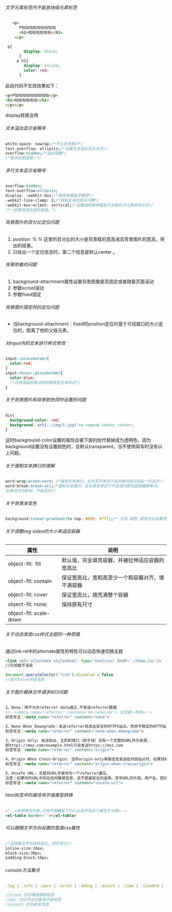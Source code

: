 ###### 文字元素标签内不能放块级元素标签

```html
   <p>
      P怕怕怕怕怕怕怕怕怕
      <h1>啦啦啦啦啦啦</h1>
    </p>
```

```css
 p{
        display: block;
      }
     p h1{
        display: inline;
        color: red;
      }
```

此段代码不生效效果如下：

```html
<p>P怕怕怕怕怕怕怕怕怕</p>
<h1>啦啦啦啦啦啦</h1>
</p></p>
```

display转换没用

###### 文本溢出显示省略号

```css
white-space: nowrap;/*不让文本换行*/
text-overflow: ellipsis;/*设置文本溢出显示点点*/
overflow:hidden;/*溢出隐藏*/
/*要添加宽度哦！*/
```

###### 多行文本显示省略号

```css
overflow:hidden;
text-overflow:ellipsis;
display: -webkit-box;/*弹性伸缩盒子模型*/
-webkit-line-clamp: 2;/*限制文本的显示行数*/
-webkit-box-orient: vertical;/*设置或检索伸缩盒子对象的子元素排列方式*/
/*一定要添加合适的高度。*/
```

###### 背景图片的百分比定位问题

1. position:  %  %  这里的百分比的大小是背景框的宽高减去背景图片的宽高，得出的结果。
2. 只给出一个定位信息时，第二个信息是默认center 。

###### 背景附着的问题

1. background-attachment属性设置背景图像是否固定或者随着页面滚动
2. 参数scrool滚动
3. 参数fixed固定

###### 背景图片固定时的定位问题

- 当background-attachment：fixed时position定位时基于可视窗口的大小定位的，脱离了他的父级元素。

###### 对input内的文本进行样式修改

```css
input::placeholder{
  color:red;
}
input:focus::placeholder{
  color:blue;
  /*在获得鼠标焦点的时候改变文本样式*/
}
```

###### 关于背景图片和背景颜色同时设置的问题

```css
div{
  background-color: red;
  background: url(../img/1.jpg) no-repead center center;
}
```

这时background-color设置的属性会被下面的给代替掉成为透明色，因为background设置没有设置颜色时，会默认transparent。当不使用简写时没有以上问题。

###### 关于强制文本换行的理解

```css
word-wrap:break-word; /*强制文本换行，在长英文单词下会对单词进行另起一行显示*/
word-break:break-all;/*强制文本换行，在长英文单词下不会进行断句直接截断单词，
在单词内内断句，节省空间*/
```

###### 关于背景渐变色

```css
background:linear-gradient(to top, #000, #fff);/* 方向 颜色 颜色可以设置透明度*/
```

###### 关于调整img videa的大小来适应容器

| 属性                     | 说明                       |
| ---------------------- | ------------------------ |
| object-fit:  fill      | 默认值，完全填充容器，并被拉伸适应容器的宽高比  |
| object-fit: contain    | 保证宽高比，宽和高至少一个和容器对齐，填不满容器 |
| object-fit: cover      | 保证宽高比，填充满整个容器            |
| object-fit: none;      | 保持原有尺寸                   |
| object-fit: scale-down |                          |

###### 关于动态改变css样式主题的一种思路

通过link rel中的alternate属性的特性可以动态快速切换主题

```html
<link rel='alternate stylesheet' type='text/css' href='./them.css'/>
//只加载不渲染
```

```javascript
document.querySelecter('link').disabled = false
//改为false开始渲染
```

###### 关于图片媒体文件请求403问题

```html
1、None：绝不允许referrer data通过,不发送referrer数据
<!--><meta name='referrer' content='no-referrer'> 应该是一样的<-->
标签写法：<meta name="referrer" content="none">

2、None When Downgrade：发送referrer信息去安全的HTTPS站点，而非不稳定的HTTP站点。
标签写法：<meta name="referrer" content="none-when-downgrade">

3、Origin Only: 发送协议、主机和端口（即子域）没有一个完整的URL作为来源，
即https://moz.com/example.html只会发送https://moz.com
标签写法：<meta name="referrer" content="origin">

4、Origin When Cross-Origin: 当传origin-only来路信息发送给外部站点时，如果目标有相同的协议、主机和端口（即子域），无论它是HTTP或HTTPS，都将全部的URL作为Referrer发送出去。（注解：官方说明书上有一处排印错误，将来的版本应该是"origin-when-cross-origin"）
标签写法：<meta name="referrer" content="origin-when-crossorigin">

5、Unsafe URL: 总是将URL字串作为一个referrer通过。
注意：如果你的URL中存在任何敏感信息，这不是最安全的选择。其中URL的片段、用户名、密码被自动剥去。
标签写法：<meta name="referrer" content="unsafe-url">
```

###### html标签中的属性布尔值类型转换

```html
<!-->这种情况为真,只有不明确写了false或不写这个属性才为假<-->
<el-table border=''></el-table>
```

###### 可以跟随文字方向设置的宽高css属性

```css
/*会随着文字方向的变化，同时变化*/
inline-size:24px;
block-size:30px;
padding-block:10px; 
```

###### console方法集合

```javascript
.log | .info | .warn | .errot | .debug | .assert | .time | .timeEnd | .dir | .group | .groupEnd | .table | .trace | .count 

//trace 打印堆栈跟踪信息
//dir 打印节点对象而不是标签
//assert 打印断言信息
```

